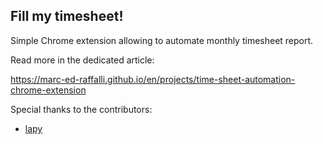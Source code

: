 ## Fill my timesheet!

Simple Chrome extension allowing to automate monthly timesheet report.

Read more in the dedicated article:

https://marc-ed-raffalli.github.io/en/projects/time-sheet-automation-chrome-extension

Special thanks to the contributors:

- [lapy](https://github.com/lapy)
